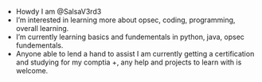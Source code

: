 - Howdy I am @SalsaV3rd3
- I’m interested in learning more about opsec, coding, programming, overall learning. 
- I’m currently learning basics and fundementals in python, java, opsec fundementals.
- Anyone able to lend a hand to assist I am currently getting a certification and studying for my comptia +, any help and projects to learn with is welcome.


<!---
SalsaV3rd3/SalsaV3rd3 is a ✨ special ✨ repository because its `README.md` (this file) appears on your GitHub profile.
You can click the Preview link to take a look at your changes.
--->
